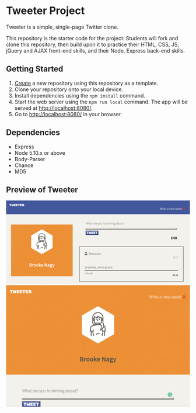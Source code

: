# Tweeter Project

Tweeter is a simple, single-page Twitter clone.

This repository is the starter code for the project: Students will fork and clone this repository, then build upon it to practice their HTML, CSS, JS, jQuery and AJAX front-end skills, and their Node, Express back-end skills.

## Getting Started

1. [Create](https://docs.github.com/en/repositories/creating-and-managing-repositories/creating-a-repository-from-a-template) a new repository using this repository as a template.
2. Clone your repository onto your local device.
3. Install dependencies using the `npm install` command.
3. Start the web server using the `npm run local` command. The app will be served at <http://localhost:8080/>.
4. Go to <http://localhost:8080/> in your browser.

## Dependencies

- Express
- Node 5.10.x or above
- Body-Parser 
- Chance 
- MD5 

## Preview of Tweeter 

!["Tweeter for Desktop"](https://github.com/BrookeNagy123/tweeter/blob/master/docs/Desktop.png?raw=true)
!["Tweeter for Tablets"](https://github.com/BrookeNagy123/tweeter/blob/master/docs/Tweeter%20for%20Tablets.png?raw=true)


